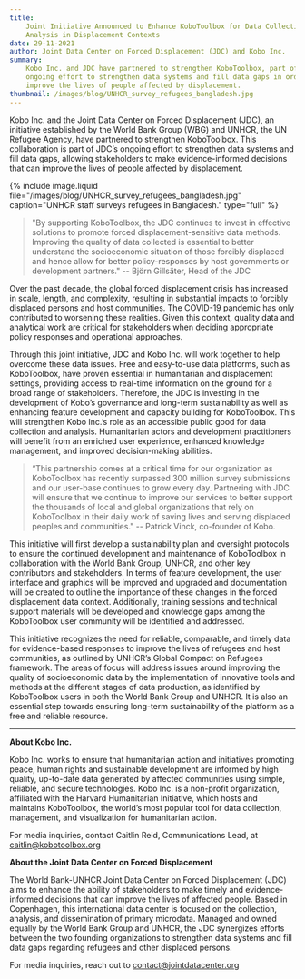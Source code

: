 ```yaml
---
title:
    Joint Initiative Announced to Enhance KoboToolbox for Data Collection and
    Analysis in Displacement Contexts
date: 29-11-2021
author: Joint Data Center on Forced Displacement (JDC) and Kobo Inc.
summary:
    Kobo Inc. and JDC have partnered to strengthen KoboToolbox, part of JDC’s
    ongoing effort to strengthen data systems and fill data gaps in order to
    improve the lives of people affected by displacement.
thumbnail: /images/blog/UNHCR_survey_refugees_bangladesh.jpg
---
```


Kobo Inc. and the Joint Data Center on Forced Displacement (JDC), an initiative
established by the World Bank Group (WBG) and UNHCR, the UN Refugee Agency, have
partnered to strengthen KoboToolbox. This collaboration is part of JDC’s ongoing
effort to strengthen data systems and fill data gaps, allowing stakeholders to
make evidence-informed decisions that can improve the lives of people affected
by displacement.

{% include image.liquid file="/images/blog/UNHCR_survey_refugees_bangladesh.jpg" caption="UNHCR staff surveys refugees in Bangladesh." type="full" %}

> "By supporting KoboToolbox, the JDC continues to invest in effective solutions
> to promote forced displacement-sensitive data methods. Improving the quality
> of data collected is essential to better understand the socioeconomic
> situation of those forcibly displaced and hence allow for better
> policy-responses by host governments or development partners." -- Björn
> Gillsäter, Head of the JDC

Over the past decade, the global forced displacement crisis has increased in
scale, length, and complexity, resulting in substantial impacts to forcibly
displaced persons and host communities. The COVID-19 pandemic has only
contributed to worsening these realities. Given this context, quality data and
analytical work are critical for stakeholders when deciding appropriate policy
responses and operational approaches.

Through this joint initiative, JDC and Kobo Inc. will work together to help
overcome these data issues. Free and easy-to-use data platforms, such as
KoboToolbox, have proven essential in humanitarian and displacement settings,
providing access to real-time information on the ground for a broad range of
stakeholders. Therefore, the JDC is investing in the development of Kobo’s
governance and long-term sustainability as well as enhancing feature development
and capacity building for KoboToolbox. This will strengthen Kobo Inc.’s role as
an accessible public good for data collection and analysis. Humanitarian actors
and development practitioners will benefit from an enriched user experience,
enhanced knowledge management, and improved decision-making abilities.

> “This partnership comes at a critical time for our organization as KoboToolbox
> has recently surpassed 300 million survey submissions and our user-base
> continues to grow every day. Partnering with JDC will ensure that we continue
> to improve our services to better support the thousands of local and global
> organizations that rely on KoboToolbox in their daily work of saving lives and
> serving displaced peoples and communities." -- Patrick Vinck, co-founder of
> Kobo.

This initiative will first develop a sustainability plan and oversight protocols
to ensure the continued development and maintenance of KoboToolbox in
collaboration with the World Bank Group, UNHCR, and other key contributors and
stakeholders. In terms of feature development, the user interface and graphics
will be improved and upgraded and documentation will be created to outline the
importance of these changes in the forced displacement data context.
Additionally, training sessions and technical support materials will be
developed and knowledge gaps among the KoboToolbox user community will be
identified and addressed.

This initiative recognizes the need for reliable, comparable, and timely data
for evidence-based responses to improve the lives of refugees and host
communities, as outlined by UNHCR’s Global Compact on Refugees framework. The
areas of focus will address issues around improving the quality of socioeconomic
data by the implementation of innovative tools and methods at the different
stages of data production, as identified by KoboToolbox users in both the World
Bank Group and UNHCR. It is also an essential step towards ensuring long-term
sustainability of the platform as a free and reliable resource.

---

**About Kobo Inc.**

Kobo Inc. works to ensure that humanitarian action and initiatives promoting
peace, human rights and sustainable development are informed by high quality,
up-to-date data generated by affected communities using simple, reliable, and
secure technologies. Kobo Inc. is a non-profit organization, affiliated with the
Harvard Humanitarian Initiative, which hosts and maintains KoboToolbox, the
world’s most popular tool for data collection, management, and visualization for
humanitarian action.

For media inquiries, contact Caitlin Reid, Communications Lead, at
[caitlin@kobotoolbox.org](mailto:caitlin@kobotoolbox.org)

**About the Joint Data Center on Forced Displacement**

The World Bank-UNHCR Joint Data Center on Forced Displacement (JDC) aims to
enhance the ability of stakeholders to make timely and evidence-informed
decisions that can improve the lives of affected people. Based in Copenhagen,
this international data center is focused on the collection, analysis, and
dissemination of primary microdata. Managed and owned equally by the World Bank
Group and UNHCR, the JDC synergizes efforts between the two founding
organizations to strengthen data systems and fill data gaps regarding refugees
and other displaced persons.

For media inquiries, reach out to
[contact@jointdatacenter.org](mailto:contact@jointdatacenter.org)
